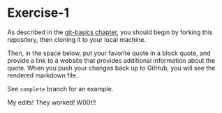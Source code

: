 # Exercise-1

As described in the [git-basics chapter](https://info201.github.io/git-basics.html), you should begin by forking this repository, then cloning it to your local machine.

Then, in the space below, put your favorite quote in a block quote, and provide a link to a website that provides additional information about the quote. When you push your changes back up to GitHub, you will see the rendered markdown file.

See `complete` branch for an example.

My edits! They worked! W00t!!
